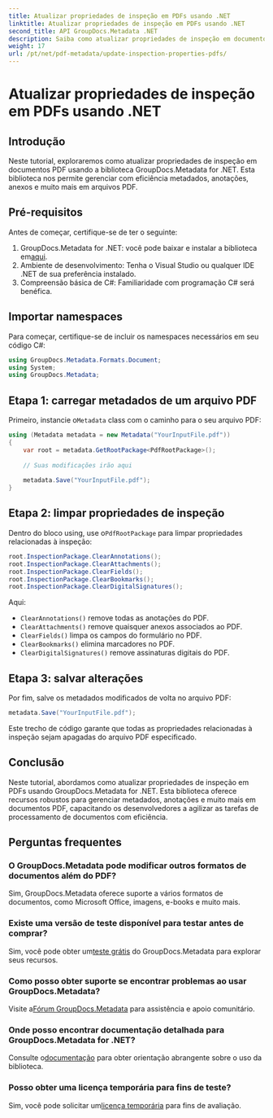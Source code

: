 ```yaml
---
title: Atualizar propriedades de inspeção em PDFs usando .NET
linktitle: Atualizar propriedades de inspeção em PDFs usando .NET
second_title: API GroupDocs.Metadata .NET
description: Saiba como atualizar propriedades de inspeção em documentos PDF usando GroupDocs.Metadata for .NET. Gerencie metadados e anotações de maneira eficiente com C#.
weight: 17
url: /pt/net/pdf-metadata/update-inspection-properties-pdfs/
---
```


# Atualizar propriedades de inspeção em PDFs usando .NET

## Introdução
Neste tutorial, exploraremos como atualizar propriedades de inspeção em documentos PDF usando a biblioteca GroupDocs.Metadata for .NET. Esta biblioteca nos permite gerenciar com eficiência metadados, anotações, anexos e muito mais em arquivos PDF.
## Pré-requisitos
Antes de começar, certifique-se de ter o seguinte:
1.  GroupDocs.Metadata for .NET: você pode baixar e instalar a biblioteca em[aqui](https://releases.groupdocs.com/metadata/net/).
2. Ambiente de desenvolvimento: Tenha o Visual Studio ou qualquer IDE .NET de sua preferência instalado.
3. Compreensão básica de C#: Familiaridade com programação C# será benéfica.

## Importar namespaces
Para começar, certifique-se de incluir os namespaces necessários em seu código C#:
```csharp
using GroupDocs.Metadata.Formats.Document;
using System;
using GroupDocs.Metadata;
```
## Etapa 1: carregar metadados de um arquivo PDF
 Primeiro, instancie o`Metadata` class com o caminho para o seu arquivo PDF:
```csharp
using (Metadata metadata = new Metadata("YourInputFile.pdf"))
{
    var root = metadata.GetRootPackage<PdfRootPackage>();
    
    // Suas modificações irão aqui
    
    metadata.Save("YourInputFile.pdf");
}
```
## Etapa 2: limpar propriedades de inspeção
 Dentro do bloco using, use o`PdfRootPackage` para limpar propriedades relacionadas à inspeção:
```csharp
root.InspectionPackage.ClearAnnotations();
root.InspectionPackage.ClearAttachments();
root.InspectionPackage.ClearFields();
root.InspectionPackage.ClearBookmarks();
root.InspectionPackage.ClearDigitalSignatures();
```
Aqui:
- `ClearAnnotations()` remove todas as anotações do PDF.
- `ClearAttachments()` remove quaisquer anexos associados ao PDF.
- `ClearFields()` limpa os campos do formulário no PDF.
- `ClearBookmarks()` elimina marcadores no PDF.
- `ClearDigitalSignatures()` remove assinaturas digitais do PDF.
## Etapa 3: salvar alterações
Por fim, salve os metadados modificados de volta no arquivo PDF:
```csharp
metadata.Save("YourInputFile.pdf");
```
Este trecho de código garante que todas as propriedades relacionadas à inspeção sejam apagadas do arquivo PDF especificado.

## Conclusão
Neste tutorial, abordamos como atualizar propriedades de inspeção em PDFs usando GroupDocs.Metadata for .NET. Esta biblioteca oferece recursos robustos para gerenciar metadados, anotações e muito mais em documentos PDF, capacitando os desenvolvedores a agilizar as tarefas de processamento de documentos com eficiência.

## Perguntas frequentes
### O GroupDocs.Metadata pode modificar outros formatos de documentos além do PDF?
Sim, GroupDocs.Metadata oferece suporte a vários formatos de documentos, como Microsoft Office, imagens, e-books e muito mais.
### Existe uma versão de teste disponível para testar antes de comprar?
 Sim, você pode obter um[teste grátis](https://releases.groupdocs.com/) do GroupDocs.Metadata para explorar seus recursos.
### Como posso obter suporte se encontrar problemas ao usar GroupDocs.Metadata?
 Visite a[Fórum GroupDocs.Metadata](https://forum.groupdocs.com/c/metadata/14) para assistência e apoio comunitário.
### Onde posso encontrar documentação detalhada para GroupDocs.Metadata for .NET?
 Consulte o[documentação](https://tutorials.groupdocs.com/metadata/net/) para obter orientação abrangente sobre o uso da biblioteca.
### Posso obter uma licença temporária para fins de teste?
 Sim, você pode solicitar um[licença temporária](https://purchase.groupdocs.com/temporary-license/) para fins de avaliação.